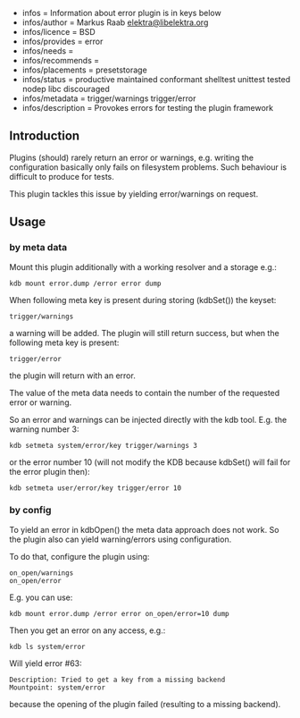 - infos = Information about error plugin is in keys below
- infos/author = Markus Raab <elektra@libelektra.org>
- infos/licence = BSD
- infos/provides = error
- infos/needs =
- infos/recommends =
- infos/placements = presetstorage
- infos/status = productive maintained conformant shelltest unittest tested nodep libc discouraged
- infos/metadata = trigger/warnings trigger/error
- infos/description = Provokes errors for testing the plugin framework

## Introduction ##

Plugins (should) rarely return an error or warnings, e.g. writing
the configuration basically only fails on filesystem problems. Such
behaviour is difficult to produce for tests.

This plugin tackles this issue by yielding error/warnings on request.

## Usage ##

### by meta data ###

Mount this plugin additionally with a working resolver and a storage
e.g.:

	kdb mount error.dump /error error dump

When following meta key is present during storing (kdbSet()) the keyset:

	trigger/warnings

a warning will be added. The plugin will still return success, but when
the following meta key is present:

	trigger/error

the plugin will return with an error.

The value of the meta data needs to contain the number of the requested
error or warning.


So an error and warnings can be injected directly with the kdb tool.
E.g. the warning number 3:

	kdb setmeta system/error/key trigger/warnings 3

or the error number 10 (will not modify the KDB because kdbSet() will
fail for the error plugin then):

	kdb setmeta user/error/key trigger/error 10



### by config ###

To yield an error in kdbOpen() the meta data approach does not work. So
the plugin also can yield warning/errors using configuration.

To do that, configure the plugin using:

	on_open/warnings
	on_open/error

E.g. you can use:

	kdb mount error.dump /error error on_open/error=10 dump

Then you get an error on any access, e.g.:

	kdb ls system/error

Will yield error #63:

	Description: Tried to get a key from a missing backend
	Mountpoint: system/error

because the opening of the plugin failed (resulting to a missing
backend).

